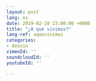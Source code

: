 ```yaml
---
layout: post
lang: es
date: 2019-02-28 23:00:00 +0000
title: "¿A qué vinimos?"
lang-ref: aquevinimos
categories:
- dessin
vimeoId: ''
soundcloudId: ''
youtubeId: ''

---
```


